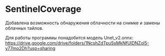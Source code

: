 # SentinelCoverage

Добавлена возможность обнаружения облачности на снимке и замены облачных тайлов.

Для работы программы понадобится модель Unet_v2.onnx:
https://drive.google.com/drive/folders/1NcshZdTpuSsMkNfUlDNZol5-y77mo2Dh?usp=sharing
